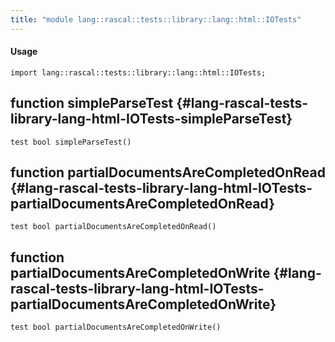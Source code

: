 ```yaml
---
title: "module lang::rascal::tests::library::lang::html::IOTests"
---
```


#### Usage

`import lang::rascal::tests::library::lang::html::IOTests;`


## function simpleParseTest {#lang-rascal-tests-library-lang-html-IOTests-simpleParseTest}

```rascal
test bool simpleParseTest()

```

## function partialDocumentsAreCompletedOnRead {#lang-rascal-tests-library-lang-html-IOTests-partialDocumentsAreCompletedOnRead}

```rascal
test bool partialDocumentsAreCompletedOnRead()

```

## function partialDocumentsAreCompletedOnWrite {#lang-rascal-tests-library-lang-html-IOTests-partialDocumentsAreCompletedOnWrite}

```rascal
test bool partialDocumentsAreCompletedOnWrite()

```

